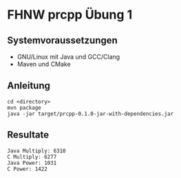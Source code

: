 # FHNW prcpp Übung 1

## Systemvoraussetzungen

* GNU/Linux mit Java und GCC/Clang
* Maven und CMake

## Anleitung

    cd <directory>
    mvn package
    java -jar target/prcpp-0.1.0-jar-with-dependencies.jar

## Resultate

    Java Multiply: 6310
    C Multiply: 6277
    Java Power: 1031
    C Power: 1422
